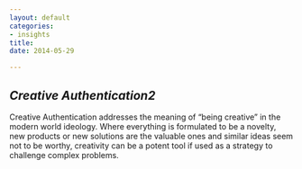 ```yaml
---
layout: default
categories:
- insights
title: 
date: 2014-05-29

---
```



<div>
	<h2 class="col-md-12 vcenter"> <em>Creative Authentication2</em> </h2>
</div>

<div class="container-fluid">
	<div class="row-fluid">
		<div class="col-lg-12">
				<p class=" col-md-8 col-md-offset-2 vcenter">Creative Authentication addresses the meaning of “being creative” in the modern world ideology. Where everything is formulated to be a novelty, new products or new solutions are the valuable ones and similar ideas seem not to be worthy, creativity can be a potent tool if used as a strategy to challenge complex problems.</p>
		</div>
	</div>
</div>
